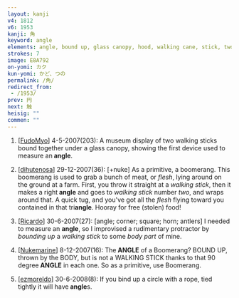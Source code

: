 ```yaml
---
layout: kanji
v4: 1812
v6: 1953
kanji: 角
keyword: angle
elements: angle, bound up, glass canopy, hood, walking cane, stick, two
strokes: 7
image: E8A792
on-yomi: カク
kun-yomi: かど、つの
permalink: /角/
redirect_from:
 - /1953/
prev: 円
next: 触
heisig: ""
commen: ""
---
```


1) [<a href="http://kanji.koohii.com/profile/FudoMyo">FudoMyo</a>] 4-5-2007(203): A museum display of two walking sticks bound together under a glass canopy, showing the first device used to measure an<strong> angle</strong>.

2) [<a href="http://kanji.koohii.com/profile/dihutenosa">dihutenosa</a>] 29-12-2007(36): [+nuke] As a primitive, a boomerang. This boomerang is used to grab a bunch of meat, or <em>flesh</em>, lying around on the ground at a farm. First, you throw it straight at a <em>walking stick</em>, then it makes a right<strong> angle</strong> and goes to <em>walking stick</em> number <em>two</em>, and wraps around that. A quick tug, and you&#039;ve got all the <em>flesh</em> flying toward you contained in that tri<strong>angle</strong>. Hooray for free (stolen) food!

3) [<a href="http://kanji.koohii.com/profile/Ricardo">Ricardo</a>] 30-6-2007(27): [angle; corner; square; horn; antlers] I needed to measure an <strong>angle</strong>, so I improvised a rudimentary protractor by <em>bounding up</em> a <em>walking stick</em> to some <em>body part</em> of mine.

4) [<a href="http://kanji.koohii.com/profile/Nukemarine">Nukemarine</a>] 8-12-2007(16): The<strong> ANGLE</strong> of a Boomerang? BOUND UP, thrown by the BODY, but is not a WALKING STICK thanks to that 90 degree<strong> ANGLE</strong> in each one. So as a primitive, use Boomerang.

5) [<a href="http://kanji.koohii.com/profile/ezmoreldo">ezmoreldo</a>] 30-6-2008(8): If you bind up a circle with a rope, tied tightly it will have<strong> angle</strong>s.

